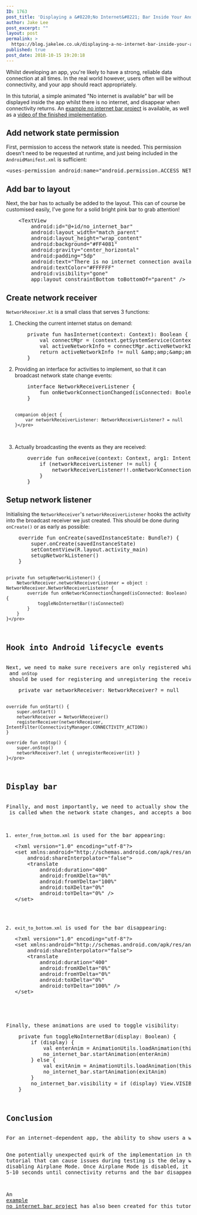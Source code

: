 ```yaml
---
ID: 1763
post_title: 'Displaying a &#8220;No Internet&#8221; Bar Inside Your Android App'
author: Jake Lee
post_excerpt: ""
layout: post
permalink: >
  https://blog.jakelee.co.uk/displaying-a-no-internet-bar-inside-your-android-app/
published: true
post_date: 2018-10-15 19:20:18
---
```

Whilst developing an app, you're likely to have a strong, reliable data connection at all times. In the real world however, users often will be without connectivity, and your app should react appropriately.

In this tutorial, a simple animated "No internet is available" bar will be displayed inside the app whilst there is no internet, and disappear when connectivity returns. An <a href="https://github.com/JakeSteam/WarningBarDemo" target="_blank" rel="noopener">example no internet bar project</a> is available, as well as a <a href="https://www.youtube.com/watch?v=refrQSsaiyc" target="_blank" rel="noopener">video of the finished implementation</a>.

<!--more-->
<h2>Add network state permission</h2>
First, permission to access the network state is needed. This permission doesn't need to be requested at runtime, and just being included in the <code>AndroidManifest.xml</code> is sufficient:
<pre>&lt;uses-permission android:name="android.permission.ACCESS_NETWORK_STATE" /&gt;</pre>
<h2>Add bar to layout</h2>
Next, the bar has to actually be added to the layout. This can of course be customised easily, I've gone for a solid bright pink bar to grab attention!
<pre>    &lt;TextView
        android:id="@+id/no_internet_bar"
        android:layout_width="match_parent"
        android:layout_height="wrap_content"
        android:background="#FF4081"
        android:gravity="center_horizontal"
        android:padding="5dp"
        android:text="There is no internet connection available!"
        android:textColor="#FFFFFF"
        android:visibility="gone"
        app:layout_constraintBottom_toBottomOf="parent" /&gt;</pre>
<h2>Create network receiver</h2>
<code>NetworkReceiver.kt</code> is a small class that serves 3 functions:
<ol>
 	<li>Checking the current internet status on demand:
<pre>    private fun hasInternet(context: Context): Boolean {
        val connectMgr = (context.getSystemService(Context.CONNECTIVITY_SERVICE) as ConnectivityManager)
        val activeNetworkInfo = connectMgr.activeNetworkInfo
        return activeNetworkInfo != null &amp;amp;amp;&amp;amp;amp; activeNetworkInfo.isConnected
    }</pre>
</li>
 	<li>Providing an interface for activities to implement, so that it can broadcast network state change events:
<pre>    interface NetworkReceiverListener {
        fun onNetworkConnectionChanged(isConnected: Boolean)
    }

    companion object {
        var networkReceiverListener: NetworkReceiverListener? = null
    }</pre>
</li>
 	<li>Actually broadcasting the events as they are received:
<pre>    override fun onReceive(context: Context, arg1: Intent) {
        if (networkReceiverListener != null) {
            networkReceiverListener!!.onNetworkConnectionChanged(hasInternet(context))
        }
    }</pre>
</li>
</ol>
<h2>Setup network listener</h2>
Initialising the <code>NetworkReceiver</code>'s <code>networkReceiverListener</code> hooks the activity into the broadcast receiver we just created. This should be done during <code>onCreate()</code> or as early as possible:
<pre>    override fun onCreate(savedInstanceState: Bundle?) {
        super.onCreate(savedInstanceState)
        setContentView(R.layout.activity_main)
        setupNetworkListener()
    }

    private fun setupNetworkListener() {
        NetworkReceiver.networkReceiverListener = object : NetworkReceiver.NetworkReceiverListener {
            override fun onNetworkConnectionChanged(isConnected: Boolean) {
                toggleNoInternetBar(!isConnected)
            }
        }
    }</pre>
<h2>Hook into Android lifecycle events</h2>
Next, we need to make sure receivers are only registered whilst our activity is, otherwise we may continue listening to network events even after the app is closed. <code>onStart</code> and <code>onStop</code> should be used for registering and unregistering the receiver.
<pre>    private var networkReceiver: NetworkReceiver? = null

    override fun onStart() {
        super.onStart()
        networkReceiver = NetworkReceiver()
        registerReceiver(networkReceiver, IntentFilter(ConnectivityManager.CONNECTIVITY_ACTION))
    }

    override fun onStop() {
        super.onStop()
        networkReceiver?.let { unregisterReceiver(it) }
    }</pre>
<h2>Display bar</h2>
Finally, and most importantly, we need to actually show the bar! <code>toggleNoInternetBar</code> is called when the network state changes, and accepts a boolean determining if the bar should be shown or hidden. Two simple animations are used to improve appearances:
<ol>
 	<li><code>enter_from_bottom.xml</code> is used for the bar appearing:
<pre>&lt;?xml version="1.0" encoding="utf-8"?&gt;
&lt;set xmlns:android="http://schemas.android.com/apk/res/android"
    android:shareInterpolator="false"&gt;
    &lt;translate
        android:duration="400"
        android:fromXDelta="0%"
        android:fromYDelta="100%"
        android:toXDelta="0%"
        android:toYDelta="0%" /&gt;
&lt;/set&gt;</pre>
</li>
 	<li><code>exit_to_bottom.xml</code> is used for the bar disappearing:
<pre>
&lt;?xml version="1.0" encoding="utf-8"?&gt;
&lt;set xmlns:android="http://schemas.android.com/apk/res/android"
    android:shareInterpolator="false"&gt;
    &lt;translate
        android:duration="400"
        android:fromXDelta="0%"
        android:fromYDelta="0%"
        android:toXDelta="0%"
        android:toYDelta="100%" /&gt;
&lt;/set&gt;</pre>
</li>
</ol>
Finally, these animations are used to toggle visibility:
<pre>    private fun toggleNoInternetBar(display: Boolean) {
        if (display) {
            val enterAnim = AnimationUtils.loadAnimation(this, R.anim.enter_from_bottom)
            no_internet_bar.startAnimation(enterAnim)
        } else {
            val exitAnim = AnimationUtils.loadAnimation(this, R.anim.exit_to_bottom)
            no_internet_bar.startAnimation(exitAnim)
        }
        no_internet_bar.visibility = if (display) View.VISIBLE else View.GONE
    }</pre>
<h2>Conclusion</h2>
For an internet-dependent app, the ability to show users a warning that the displayed data may not be up to date is an easy way to improve the user experience. Small features like this really add up, and can help persuade a user to feel positively towards your app / service.

One potentially unexpected quirk of the implementation in this tutorial that can cause issues during testing is the delay when disabling Airplane Mode. Once Airplane Mode is disabled, it can take 5-10 seconds until connectivity returns and the bar disappears.

An <a href="https://github.com/JakeSteam/WarningBarDemo" target="_blank" rel="noopener">example no internet bar project</a> has also been created for this tutorial.